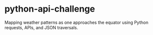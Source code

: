 # python-api-challenge
Mapping weather patterns as one approaches the equator using Python requests, APIs, and JSON traversals.
